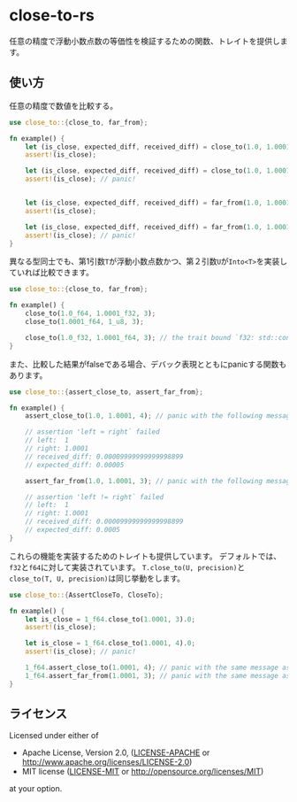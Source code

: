 # close-to-rs

任意の精度で浮動小数点数の等価性を検証するための関数、トレイトを提供します。

## 使い方

任意の精度で数値を比較する。

```rust
use close_to::{close_to, far_from};

fn example() {
    let (is_close, expected_diff, received_diff) = close_to(1.0, 1.0001, 3);
    assert!(is_close);

    let (is_close, expected_diff, received_diff) = close_to(1.0, 1.0001, 4);
    assert!(is_close); // panic!


    let (is_close, expected_diff, received_diff) = far_from(1.0, 1.0001, 4);
    assert!(is_close);

    let (is_close, expected_diff, received_diff) = far_from(1.0, 1.0001, 3);
    assert!(is_close); // panic!
}
```

異なる型同士でも、第1引数`T`が浮動小数点数かつ、第２引数`U`が`Into<T>`を実装していれば比較できます。

```rust
use close_to::{close_to, far_from};

fn example() {
    close_to(1.0_f64, 1.0001_f32, 3);
    close_to(1.0001_f64, 1_u8, 3);

    close_to(1.0_f32, 1.0001_f64, 3); // the trait bound `f32: std::convert::From<f64>` is not satisfied [E0277]
}
```

また、比較した結果がfalseである場合、デバック表現とともにpanicする関数もあります。

```rust
use close_to::{assert_close_to, assert_far_from};

fn example() {
    assert_close_to(1.0, 1.0001, 4); // panic with the following message

    // assertion 'left ≈ right` failed
    // left:  1
    // right: 1.0001
    // received_diff: 0.00009999999999998899
    // expected_diff: 0.00005

    assert_far_from(1.0, 1.0001, 3); // panic with the following message

    // assertion 'left != right` failed
    // left:  1
    // right: 1.0001
    // received_diff: 0.00009999999999998899
    // expected_diff: 0.0005
}
```

これらの機能を実装するためのトレイトも提供しています。
デフォルトでは、`f32`と`f64`に対して実装されています。
`T.close_to(U, precision)`と`close_to(T, U, precision)`は同じ挙動をします。

```rust
use close_to::{AssertCloseTo, CloseTo};

fn example() {
    let is_close = 1_f64.close_to(1.0001, 3).0;
    assert!(is_close);

    let is_close = 1_f64.close_to(1.0001, 4).0;
    assert!(is_close); // panic!

    1_f64.assert_close_to(1.0001, 4); // panic with the same message as `assert_close_to`
    1_f64.assert_far_from(1.0001, 3); // panic with the same message as `assert_far_from`
}
```

## ライセンス

Licensed under either of

+ Apache License, Version 2.0, ([LICENSE-APACHE](LICENSE-APACHE) or http://www.apache.org/licenses/LICENSE-2.0)
+ MIT license ([LICENSE-MIT](LICENSE-MIT) or http://opensource.org/licenses/MIT)

at your option.
